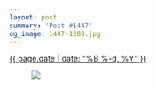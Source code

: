 ```yaml
---
layout: post
summary: 'Post #1447'
og_image: 1447-1280.jpg
---
```


<p>
 <time>
  <a href="/1447">
   {{ page.date | date: "%B %-d, %Y" }}
  </a>
 </time>
 <a href="/1447">
  <figure data-taken="8/25/2021">
   <img sizes="(min-width: 700px) 50vw, calc(100vw - 2rem)" src="{{ site.assets_url }}/1447-640.jpg" srcset="{{ site.assets_url }}/1447-320.jpg 320w, {{ site.assets_url }}/1447-640.jpg 640w, {{ site.assets_url }}/1447-960.jpg 960w, {{ site.assets_url }}/1447-1280.jpg 1280w"/>
  </figure>
 </a>
</p>
